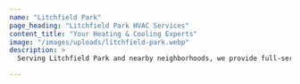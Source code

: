 ```yaml
---
name: "Litchfield Park"
page_heading: "Litchfield Park HVAC Services"
content_title: "Your Heating & Cooling Experts"
image: "/images/uploads/litchfield-park.webp"
description: >
  Serving Litchfield Park and nearby neighborhoods, we provide full-service HVAC solutions including cooling system installs, furnace repairs, duct sealing, and insulation upgrades. Our licensed technicians understand the importance of home comfort and energy savings, delivering tailored service plans that keep your home cozy in winter and cool during hot summers. We’re committed to transparent pricing and timely service.

---
```

